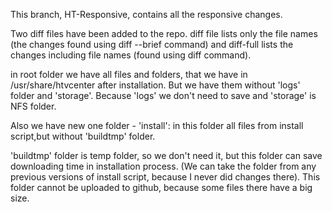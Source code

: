 This branch, HT-Responsive, contains all the responsive changes.

Two diff files have been added to the repo. diff file lists only the file names (the changes found using diff --brief command) and diff-full lists the changes including file names (found using diff command). 

in root folder we have all files and folders, that we have in /usr/share/htvcenter after installation. But we have them without 'logs' folder and 'storage'. Because 'logs' we don't need to save and 'storage' is NFS folder.

Also we have new one folder - 'install': in this folder all files from install script,but without 'buildtmp' folder.

'buildtmp' folder is temp folder, so we don't need it, but this folder can save downloading time in installation process. (We can take the folder from any previous versions of install script, because I never did changes there). This folder cannot be uploaded to github, because some files there have a big size.
